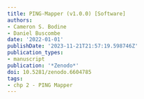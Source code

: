 ```yaml
---
title: PING-Mapper (v1.0.0) [Software]
authors:
- Cameron S. Bodine
- Daniel Buscombe
date: '2022-01-01'
publishDate: '2023-11-21T21:57:19.598746Z'
publication_types:
- manuscript
publication: '*Zenodo*'
doi: 10.5281/zenodo.6604785
tags:
- chp 2 - PING Mapper
---
```

